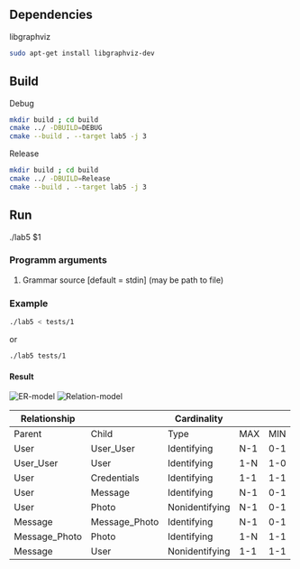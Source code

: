 ## Dependencies
libgraphviz
```sh
sudo apt-get install libgraphviz-dev
```
## Build
Debug
```sh
mkdir build ; cd build
cmake ../ -DBUILD=DEBUG
cmake --build . --target lab5 -j 3
```
Release
```sh
mkdir build ; cd build
cmake ../ -DBUILD=Release
cmake --build . --target lab5 -j 3
```
## Run
./lab5 $1
### Programm arguments
1) Grammar source [default = stdin] (may be path to file)
### Example
```sh
./lab5 < tests/1
```
or
```sh
./lab5 tests/1
```
#### Result
![ER-model](https://github.com/VladBermishev/FormalLanguageTheory_Labs/blob/master/lab5/tests/1-result/ER_model.svg "ER-model")
![Relation-model](https://github.com/VladBermishev/FormalLanguageTheory_Labs/blob/master/lab5/tests/1-result/Relational_model.svg "Relation-model")

|Relationship |              |Cardinality   |     |     |
|-------------|--------------|--------------|-----|-----|
|Parent       | Child        |Type          | MAX | MIN |
|User         | User_User    |Identifying   | N-1 | 0-1 |
|User_User    | User         |Identifying   | 1-N | 1-0 |
|User         | Credentials  |Identifying   | 1-1 | 1-1 |
|User         | Message      |Identifying   | N-1 | 0-1 |
|User         | Photo        |Nonidentifying| N-1 | 0-1 |
|Message      | Message_Photo |Identifying   | N-1 | 0-1 |
|Message_Photo| Photo        |Identifying   | 1-N | 1-1 |
|Message      | User         |Nonidentifying| 1-1 | 1-1 |
